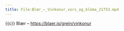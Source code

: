 ```yaml
---
title: File:Blær_–_Vinkonur_vors_og_blóma_21753.mp4
---
```


{{c}} Blær – https://blaer.is/grein/vinkonur